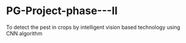 # PG-Project-phase---II
To detect the pest in crops by intelligent vision based technology using CNN algorithm

